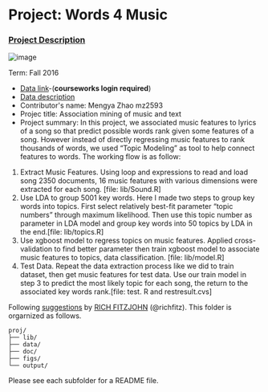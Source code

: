 # Project: Words 4 Music

### [Project Description](doc/Project4_desc.md)

![image](http://cdn.newsapi.com.au/image/v1/f7131c018870330120dbe4b73bb7695c?width=650)

Term: Fall 2016

+ [Data link](https://courseworks2.columbia.edu/courses/11849/files/folder/Project_Files?preview=763391)-(**courseworks login required**)
+ [Data description](doc/readme.html)
+ Contributor's name: Mengya Zhao mz2593
+ Projec title: Association mining of music and text
+ Project summary: In this project, we associated music features to lyrics of a song so that predict possible words rank given some features of a song. However instead of directly regressing music features to rank thousands of words, we used “Topic Modeling” as tool to help connect features to words. The working flow is as follow:
1.	Extract Music Features. Using loop and expressions to read and load song 2350 documents, 16 music features with various dimensions were extracted for each song. [file: lib/Sound.R]
2.	Use LDA to group 5001 key words. Here I made two steps to group key words into topics. First select relatively best-fit parameter “topic numbers” through maximum likelihood. Then use this topic number as parameter in LDA model and group key words into 50 topics by LDA in the end.[file: lib/topics.R]
3.	Use xgboost model to regress topics on music features. Applied cross-validation to find better parameter then train xgboost model to associate music features to topics, data classification. [file: lib/model.R] 
4.	Test Data. Repeat the data extraction process like we did to train dataset, then get music features for test data. Use our train model in step 3 to predict the most likely topic for each song, the return to the associated key words rank.[file: test. R and restresult.cvs]

	
Following [suggestions](http://nicercode.github.io/blog/2013-04-05-projects/) by [RICH FITZJOHN](http://nicercode.github.io/about/#Team) (@richfitz). This folder is orgarnized as follows.

```
proj/
├── lib/
├── data/
├── doc/
├── figs/
└── output/
```

Please see each subfolder for a README file.
